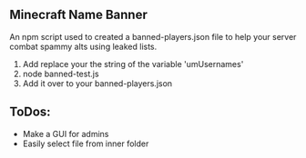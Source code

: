 Minecraft Name Banner
-----
An npm script used to created a banned-players.json file to help your server combat spammy alts using leaked lists. 

1. Add replace your the string of the variable 'umUsernames' 
2. node banned-test.js
3. Add it over to your banned-players.json

ToDos:
-----
* Make a GUI for admins
* Easily select file from inner folder